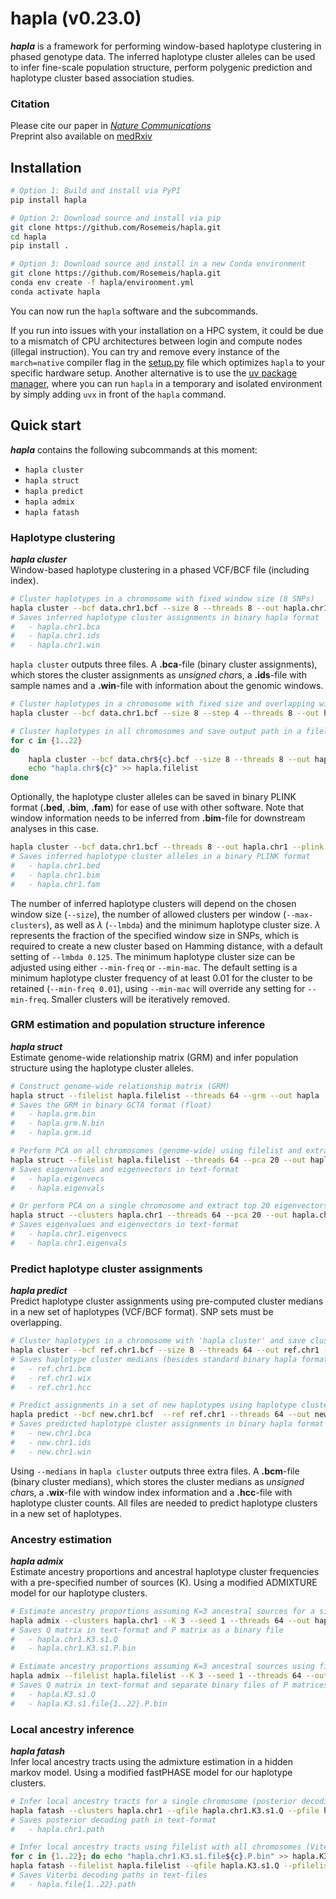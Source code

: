 # hapla (v0.23.0)
***hapla*** is a framework for performing window-based haplotype clustering in phased genotype data. The inferred haplotype cluster alleles can be used to infer fine-scale population structure, perform polygenic prediction and haplotype cluster based association studies.

### Citation
Please cite our paper in [*Nature Communications*](https://doi.org/10.1038/s41467-024-55477-3)\
Preprint also available on [medRxiv](https://doi.org/10.1101/2024.04.30.24306654)

## Installation
```bash
# Option 1: Build and install via PyPI
pip install hapla

# Option 2: Download source and install via pip
git clone https://github.com/Rosemeis/hapla.git
cd hapla
pip install .

# Option 3: Download source and install in a new Conda environment
git clone https://github.com/Rosemeis/hapla.git
conda env create -f hapla/environment.yml
conda activate hapla
```
You can now run the `hapla` software and the subcommands. 

If you run into issues with your installation on a HPC system, it could be due to a mismatch of CPU architectures between login and compute nodes (illegal instruction). You can try and remove every instance of the `march=native` compiler flag in the [setup.py](./setup.py) file which optimizes `hapla` to your specific hardware setup. Another alternative is to use the [uv package manager](https://docs.astral.sh/uv/), where you can run `hapla` in a temporary and isolated environment by simply adding `uvx` in front of the `hapla` command.

## Quick start
***hapla*** contains the following subcommands at this moment:
- `hapla cluster`
- `hapla struct`
- `hapla predict`
- `hapla admix`
- `hapla fatash`


### Haplotype clustering
***hapla cluster***\
Window-based haplotype clustering in a phased VCF/BCF file (including index).
```bash
# Cluster haplotypes in a chromosome with fixed window size (8 SNPs)
hapla cluster --bcf data.chr1.bcf --size 8 --threads 8 --out hapla.chr1
# Saves inferred haplotype cluster assignments in binary hapla format
#	- hapla.chr1.bca
#	- hapla.chr1.ids
#	- hapla.chr1.win
```
`hapla cluster` outputs three files. A **.bca**-file (binary cluster assignments), which stores the cluster assignments as *unsigned char*s, a **.ids**-file with sample names and a **.win**-file with information about the genomic windows.

```bash
# Cluster haplotypes in a chromosome with fixed size and overlapping windows (step size 4)
hapla cluster --bcf data.chr1.bcf --size 8 --step 4 --threads 8 --out hapla.chr1

# Cluster haplotypes in all chromosomes and save output path in a filelist
for c in {1..22}
do
	hapla cluster --bcf data.chr${c}.bcf --size 8 --threads 8 --out hapla.chr${c}
	echo "hapla.chr${c}" >> hapla.filelist
done
```

Optionally, the haplotype cluster alleles can be saved in binary PLINK format (**.bed**, **.bim**, **.fam**) for ease of use with other software. Note that window information needs to be inferred from **.bim**-file for downstream analyses in this case.
```bash
hapla cluster --bcf data.chr1.bcf --threads 8 --out hapla.chr1 --plink
# Saves inferred haplotype cluster alleles in a binary PLINK format
#	- hapla.chr1.bed
#	- hapla.chr1.bim
#	- hapla.chr1.fam
```

The number of inferred haplotype clusters will depend on the chosen window size (`--size`), the number of allowed clusters per window (`--max-clusters`), as well as $\lambda$ (`--lmbda`) and the minimum haplotype cluster size. $\lambda$ represents the fraction of the specified window size in SNPs, which is required to create a new cluster based on Hamming distance, with a default setting of `--lmbda 0.125`.  The minimum haplotype cluster size can be adjusted using either `--min-freq` or `--min-mac`. The default setting is a minimum haplotype cluster frequency of at least 0.01 for the cluster to be retained (`--min-freq 0.01`), using `--min-mac` will override any setting for `--min-freq`. Smaller clusters will be iteratively removed. 


### GRM estimation and population structure inference
***hapla struct***\
Estimate genome-wide relationship matrix (GRM) and infer population structure using the haplotype cluster alleles.
```bash
# Construct genome-wide relationship matrix (GRM)
hapla struct --filelist hapla.filelist --threads 64 --grm --out hapla
# Saves the GRM in binary GCTA format (float)
#	- hapla.grm.bin
#	- hapla.grm.N.bin
#	- hapla.grm.id

# Perform PCA on all chromosomes (genome-wide) using filelist and extract top 20 eigenvectors
hapla struct --filelist hapla.filelist --threads 64 --pca 20 --out hapla
# Saves eigenvalues and eigenvectors in text-format
#	- hapla.eigenvecs
#	- hapla.eigenvals

# Or perform PCA on a single chromosome and extract top 20 eigenvectors
hapla struct --clusters hapla.chr1 --threads 64 --pca 20 --out hapla.chr1
# Saves eigenvalues and eigenvectors in text-format
#	- hapla.chr1.eigenvecs
#	- hapla.chr1.eigenvals
```

### Predict haplotype cluster assignments
***hapla predict***\
Predict haplotype cluster assignments using pre-computed cluster medians in a new set of haplotypes (VCF/BCF format). SNP sets must be overlapping.
```bash
# Cluster haplotypes in a chromosome with 'hapla cluster' and save cluster medians (--medians)
hapla cluster --bcf ref.chr1.bcf --size 8 --threads 64 --out ref.chr1 --medians
# Saves haplotype cluster medians (besides standard binary hapla format)
#	- ref.chr1.bcm
#	- ref.chr1.wix
#	- ref.chr1.hcc

# Predict assignments in a set of new haplotypes using haplotype cluster medians
hapla predict --bcf new.chr1.bcf  --ref ref.chr1 --threads 64 --out new.chr1
# Saves predicted haplotype cluster assignments in binary hapla format
#	- new.chr1.bca
#	- new.chr1.ids
#	- new.chr1.win
```
Using `--medians` in `hapla cluster` outputs three extra files. A **.bcm**-file (binary cluster medians), which stores the cluster medians as *unsigned char*s, a **.wix**-file with window index information and a **.hcc**-file with haplotype cluster counts. All files are needed to predict haplotype clusters in a new set of haplotypes.

### Ancestry estimation
***hapla admix***\
Estimate ancestry proportions and ancestral haplotype cluster frequencies with a pre-specified number of sources (K). Using a modified ADMIXTURE model for our haplotype clusters.
```bash
# Estimate ancestry proportions assuming K=3 ancestral sources for a single chromosome
hapla admix --clusters hapla.chr1 --K 3 --seed 1 --threads 64 --out hapla.chr1
# Saves Q matrix in text-format and P matrix as a binary file
#	- hapla.chr1.K3.s1.Q
#	- hapla.chr1.K3.s1.P.bin

# Estimate ancestry proportions assuming K=3 ancestral sources using filelist with all chromosomes
hapla admix --filelist hapla.filelist --K 3 --seed 1 --threads 64 --out hapla
# Saves Q matrix in text-format and separate binary files of P matrices
#	- hapla.K3.s1.Q
#	- hapla.K3.s1.file{1..22}.P.bin
```

### Local ancestry inference
***hapla fatash***\
Infer local ancestry tracts using the admixture estimation in a hidden markov model. Using a modified fastPHASE model for our haplotype clusters.
```bash
# Infer local ancestry tracts for a single chromosome (posterior decoding)
hapla fatash --clusters hapla.chr1 --qfile hapla.chr1.K3.s1.Q --pfile hapla.chr1.K3.s1.P.bin --threads 16 --out hapla.chr1
# Saves posterior decoding path in text-format
#	- hapla.chr1.path

# Infer local ancestry tracts using filelist with all chromosomes (Viterbi decoding)
for c in {1..22}; do echo "hapla.chr1.K3.s1.file${c}.P.bin" >> hapla.K3.s1.pfilelist; done
hapla fatash --filelist hapla.filelist --qfile hapla.K3.s1.Q --pfilelist hapla.K3.s1.pfilelist --threads 16 --out hapla --viterbi
# Saves Viterbi decoding paths in text-files
#	- hapla.file{1..22}.path
```
